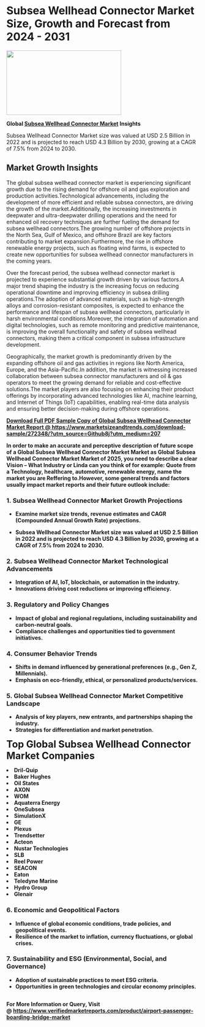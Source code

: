 <H1>Subsea Wellhead Connector Market Size, Growth and Forecast from 2024 - 2031</H1><img class="aligncenter size-medium wp-image-584254" src="https://thirdeyenews.in/wp-content/uploads/2024/09/Global-Market-Research-300x168.jpeg" alt="" width="300" height="168" /><p><strong>Global&nbsp;<a href="https://www.marketsizeandtrends.com/download-sample/272348/?utm_source=Github8j?utm_medium=207">Subsea Wellhead Connector Market</a> Insights</strong></p><p>Subsea Wellhead Connector Market size was valued at USD 2.5 Billion in 2022 and is projected to reach USD 4.3 Billion by 2030, growing at a CAGR of 7.5% from 2024 to 2030.</p><p><h2>Market Growth Insights</h2> <p>The global subsea wellhead connector market is experiencing significant growth due to the rising demand for offshore oil and gas exploration and production activities.Technological advancements, including the development of more efficient and reliable subsea connectors, are driving the growth of the market.Additionally, the increasing investments in deepwater and ultra-deepwater drilling operations and the need for enhanced oil recovery techniques are further fueling the demand for subsea wellhead connectors.The growing number of offshore projects in the North Sea, Gulf of Mexico, and offshore Brazil are key factors contributing to market expansion.Furthermore, the rise in offshore renewable energy projects, such as floating wind farms, is expected to create new opportunities for subsea wellhead connector manufacturers in the coming years.</p> <p><strong><a href="#"></a></strong></p> <p>Over the forecast period, the subsea wellhead connector market is projected to experience substantial growth driven by various factors.A major trend shaping the industry is the increasing focus on reducing operational downtime and improving efficiency in subsea drilling operations.The adoption of advanced materials, such as high-strength alloys and corrosion-resistant composites, is expected to enhance the performance and lifespan of subsea wellhead connectors, particularly in harsh environmental conditions.Moreover, the integration of automation and digital technologies, such as remote monitoring and predictive maintenance, is improving the overall functionality and safety of subsea wellhead connectors, making them a critical component in subsea infrastructure development.</p> <p>Geographically, the market growth is predominantly driven by the expanding offshore oil and gas activities in regions like North America, Europe, and the Asia-Pacific.In addition, the market is witnessing increased collaboration between subsea connector manufacturers and oil & gas operators to meet the growing demand for reliable and cost-effective solutions.The market players are also focusing on enhancing their product offerings by incorporating advanced technologies like AI, machine learning, and Internet of Things (IoT) capabilities, enabling real-time data analysis and ensuring better decision-making during offshore operations.</p> <p><strong><a href="#"></p><p><span class=""><strong>Download Full PDF Sample Copy of Global Subsea Wellhead Connector Market Report</strong> @ <a href="https://www.marketsizeandtrends.com/download-sample/272348/?utm_source=Github8j?utm_medium=207" target="_blank">https://www.marketsizeandtrends.com/download-sample/272348/?utm_source=Github8j?utm_medium=207</a></span></p><p>In order to make an accurate and perceptive description of future scope of a Global&nbsp;Subsea Wellhead Connector Market Market as Global&nbsp;Subsea Wellhead Connector Market Market of 2025, you need to describe a clear Vision &ndash; What Industry or Linda can you think of for example: Quote from a Technology, healthcare, automotive, renewable energy, name the market you are Reffering to.However, some general trends and factors usually impact market reports and their future outlook include:</p><h3>1.&nbsp;<strong>Subsea Wellhead Connector Market Growth Projections</strong></h3><ul><li>Examine market size trends, revenue estimates and CAGR (Compounded Annual Growth Rate) projections.</li><li><p>Subsea Wellhead Connector Market size was valued at USD 2.5 Billion in 2022 and is projected to reach USD 4.3 Billion by 2030, growing at a CAGR of 7.5% from 2024 to 2030.</p></li></ul><h3>2.&nbsp;<strong>Subsea Wellhead Connector Market Technological Advancements</strong></h3><ul><li>Integration of AI, IoT, blockchain, or automation in the industry.</li><li>Innovations driving cost reductions or improving efficiency.</li></ul><h3>3.&nbsp;<strong>Regulatory and Policy Changes</strong></h3><ul><li>Impact of global and regional regulations, including sustainability and carbon-neutral goals.</li><li>Compliance challenges and opportunities tied to government initiatives.</li></ul><h3>4.&nbsp;<strong>Consumer Behavior Trends</strong></h3><ul><li>Shifts in demand influenced by generational preferences (e.g., Gen Z, Millennials).</li><li>Emphasis on eco-friendly, ethical, or personalized products/services.</li></ul><h3>5.&nbsp;<strong>Global Subsea Wellhead Connector Market Competitive Landscape</strong></h3><ul><li>Analysis of key players, new entrants, and partnerships shaping the industry.</li><li>Strategies for differentiation and market penetration.</li></ul><p data-pm-slice="1 1 []"><span style="color: inherit; font-family: inherit; font-size: 25px;">Top Global Subsea Wellhead Connector Market Companies</span></p><div class="" data-test-id=""><p><li>Dril-Quip</li><li> Baker Hughes</li><li> Oil States</li><li> AXON</li><li> WOM</li><li> Aquaterra Energy</li><li> OneSubsea</li><li> SimulationX</li><li> GE</li><li> Plexus</li><li> Trendsetter</li><li> Acteon</li><li> Nustar Technologies</li><li> SLB</li><li> Reel Power</li><li> SEACON</li><li> Eaton</li><li> Teledyne Marine</li><li> Hydro Group</li><li> Glenair</li></p></div><h3>6.&nbsp;<strong>Economic and Geopolitical Factors</strong></h3><ul><li>Influence of global economic conditions, trade policies, and geopolitical events.</li><li>Resilience of the market to inflation, currency fluctuations, or global crises.</li></ul><h3>7.&nbsp;<strong>Sustainability and ESG (Environmental, Social, and Governance)</strong></h3><ul><li>Adoption of sustainable practices to meet ESG criteria.</li><li>Opportunities in green technologies and circular economy principles.</li></ul><h2><strong style="font-size: 14px;">For More Information or Query, Visit @&nbsp;</strong><a style="background-color: #ffffff; font-size: 14px;" href="https://www.marketsizeandtrends.com/report/subsea-wellhead-connector-market/" target="_blank">https://www.verifiedmarketreports.com/product/airport-passenger-boarding-bridge-market</a></h2>